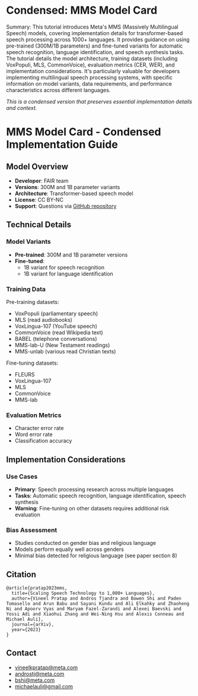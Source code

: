 # Condensed: MMS Model Card

Summary: This tutorial introduces Meta's MMS (Massively Multilingual Speech) models, covering implementation details for transformer-based speech processing across 1000+ languages. It provides guidance on using pre-trained (300M/1B parameters) and fine-tuned variants for automatic speech recognition, language identification, and speech synthesis tasks. The tutorial details the model architecture, training datasets (including VoxPopuli, MLS, CommonVoice), evaluation metrics (CER, WER), and implementation considerations. It's particularly valuable for developers implementing multilingual speech processing systems, with specific information on model variants, data requirements, and performance characteristics across different languages.

*This is a condensed version that preserves essential implementation details and context.*

# MMS Model Card - Condensed Implementation Guide

## Model Overview
- **Developer**: FAIR team
- **Versions**: 300M and 1B parameter variants
- **Architecture**: Transformer-based speech model
- **License**: CC BY-NC
- **Support**: Questions via [GitHub repository](https://github.com/pytorch/fairseq/tree/master/examples/mms)

## Technical Details

### Model Variants
- **Pre-trained**: 300M and 1B parameter versions
- **Fine-tuned**: 
  - 1B variant for speech recognition
  - 1B variant for language identification

### Training Data
Pre-training datasets:
- VoxPopuli (parliamentary speech)
- MLS (read audiobooks)
- VoxLingua-107 (YouTube speech)
- CommonVoice (read Wikipedia text)
- BABEL (telephone conversations)
- MMS-lab-U (New Testament readings)
- MMS-unlab (various read Christian texts)

Fine-tuning datasets:
- FLEURS
- VoxLingua-107
- MLS
- CommonVoice
- MMS-lab

### Evaluation Metrics
- Character error rate
- Word error rate
- Classification accuracy

## Implementation Considerations

### Use Cases
- **Primary**: Speech processing research across multiple languages
- **Tasks**: Automatic speech recognition, language identification, speech synthesis
- **Warning**: Fine-tuning on other datasets requires additional risk evaluation

### Bias Assessment
- Studies conducted on gender bias and religious language
- Models perform equally well across genders
- Minimal bias detected for religious language (see paper section 8)

## Citation
```
@article{pratap2023mms,
  title={Scaling Speech Technology to 1,000+ Languages},
  author={Vineel Pratap and Andros Tjandra and Bowen Shi and Paden Tomasello and Arun Babu and Sayani Kundu and Ali Elkahky and Zhaoheng Ni and Apoorv Vyas and Maryam Fazel-Zarandi and Alexei Baevski and Yossi Adi and Xiaohui Zhang and Wei-Ning Hsu and Alexis Conneau and Michael Auli},
  journal={arXiv},
  year={2023}
}
```

## Contact
- vineelkpratap@meta.com
- androstj@meta.com
- bshi@meta.com
- michaelauli@gmail.com